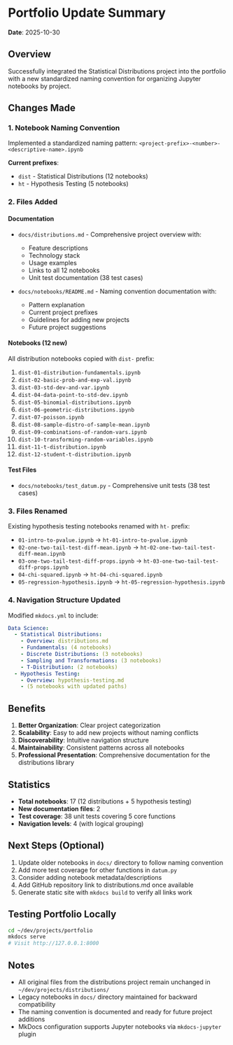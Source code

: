 # Portfolio Update Summary

**Date**: 2025-10-30

## Overview

Successfully integrated the Statistical Distributions project into the portfolio with a new standardized naming convention for organizing Jupyter notebooks by project.

## Changes Made

### 1. Notebook Naming Convention

Implemented a standardized naming pattern: `<project-prefix>-<number>-<descriptive-name>.ipynb`

**Current prefixes**:
- `dist` - Statistical Distributions (12 notebooks)
- `ht` - Hypothesis Testing (5 notebooks)

### 2. Files Added

#### Documentation
- `docs/distributions.md` - Comprehensive project overview with:
  - Feature descriptions
  - Technology stack
  - Usage examples
  - Links to all 12 notebooks
  - Unit test documentation (38 test cases)

- `docs/notebooks/README.md` - Naming convention documentation with:
  - Pattern explanation
  - Current project prefixes
  - Guidelines for adding new projects
  - Future project suggestions

#### Notebooks (12 new)
All distribution notebooks copied with `dist-` prefix:
1. `dist-01-distribution-fundamentals.ipynb`
2. `dist-02-basic-prob-and-exp-val.ipynb`
3. `dist-03-std-dev-and-var.ipynb`
4. `dist-04-data-point-to-std-dev.ipynb`
5. `dist-05-binomial-distributions.ipynb`
6. `dist-06-geometric-distributions.ipynb`
7. `dist-07-poisson.ipynb`
8. `dist-08-sample-distro-of-sample-mean.ipynb`
9. `dist-09-combinations-of-random-vars.ipynb`
10. `dist-10-transforming-random-variables.ipynb`
11. `dist-11-t-distribution.ipynb`
12. `dist-12-student-t-distribution.ipynb`

#### Test Files
- `docs/notebooks/test_datum.py` - Comprehensive unit tests (38 test cases)

### 3. Files Renamed

Existing hypothesis testing notebooks renamed with `ht-` prefix:
- `01-intro-to-pvalue.ipynb` → `ht-01-intro-to-pvalue.ipynb`
- `02-one-two-tail-test-diff-mean.ipynb` → `ht-02-one-two-tail-test-diff-mean.ipynb`
- `03-one-two-tail-test-diff-props.ipynb` → `ht-03-one-two-tail-test-diff-props.ipynb`
- `04-chi-squared.ipynb` → `ht-04-chi-squared.ipynb`
- `05-regression-hypothesis.ipynb` → `ht-05-regression-hypothesis.ipynb`

### 4. Navigation Structure Updated

Modified `mkdocs.yml` to include:

```yaml
Data Science:
  - Statistical Distributions:
    - Overview: distributions.md
    - Fundamentals: (4 notebooks)
    - Discrete Distributions: (3 notebooks)
    - Sampling and Transformations: (3 notebooks)
    - T-Distribution: (2 notebooks)
  - Hypothesis Testing:
    - Overview: hypothesis-testing.md
    - (5 notebooks with updated paths)
```

## Benefits

1. **Better Organization**: Clear project categorization
2. **Scalability**: Easy to add new projects without naming conflicts
3. **Discoverability**: Intuitive navigation structure
4. **Maintainability**: Consistent patterns across all notebooks
5. **Professional Presentation**: Comprehensive documentation for the distributions library

## Statistics

- **Total notebooks**: 17 (12 distributions + 5 hypothesis testing)
- **New documentation files**: 2
- **Test coverage**: 38 unit tests covering 5 core functions
- **Navigation levels**: 4 (with logical grouping)

## Next Steps (Optional)

1. Update older notebooks in `docs/` directory to follow naming convention
2. Add more test coverage for other functions in `datum.py`
3. Consider adding notebook metadata/descriptions
4. Add GitHub repository link to distributions.md once available
5. Generate static site with `mkdocs build` to verify all links work

## Testing Portfolio Locally

```bash
cd ~/dev/projects/portfolio
mkdocs serve
# Visit http://127.0.0.1:8000
```

## Notes

- All original files from the distributions project remain unchanged in `~/dev/projects/distributions/`
- Legacy notebooks in `docs/` directory maintained for backward compatibility
- The naming convention is documented and ready for future project additions
- MkDocs configuration supports Jupyter notebooks via `mkdocs-jupyter` plugin
